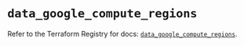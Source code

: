 # `data_google_compute_regions`

Refer to the Terraform Registry for docs: [`data_google_compute_regions`](https://registry.terraform.io/providers/hashicorp/google/6.20.0/docs/data-sources/compute_regions).
